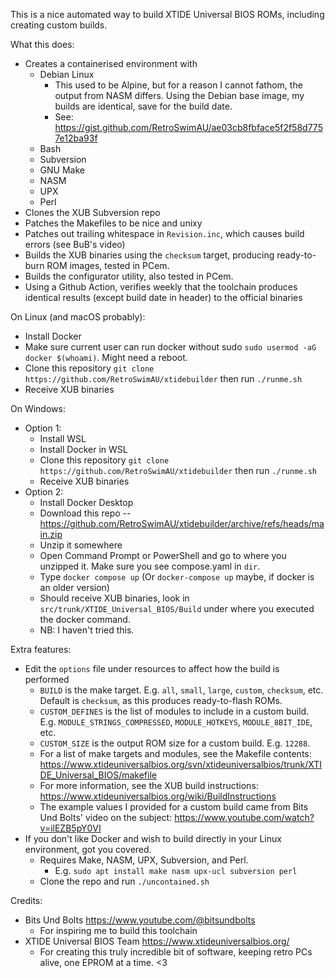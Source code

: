 This is a nice automated way to build XTIDE Universal BIOS ROMs, including creating custom builds.

What this does:
* Creates a containerised environment with
  * Debian Linux
    * This used to be Alpine, but for a reason I cannot fathom, the output from NASM differs. Using the Debian base image, my builds are identical, save for the build date.
    * See: https://gist.github.com/RetroSwimAU/ae03cb8fbface5f2f58d7757e12ba93f      
  * Bash
  * Subversion
  * GNU Make
  * NASM
  * UPX
  * Perl
* Clones the XUB Subversion repo
* Patches the Makefiles to be nice and unixy
* Patches out trailing whitespace in `Revision.inc`, which causes build errors (see BuB's video)
* Builds the XUB binaries using the `checksum` target, producing ready-to-burn ROM images, tested in PCem.
* Builds the configurator utility, also tested in PCem.
* Using a Github Action, verifies weekly that the toolchain produces identical results (except build date in header) to the official binaries

On Linux (and macOS probably):
* Install Docker
* Make sure current user can run docker without sudo `sudo usermod -aG docker $(whoami)`. Might need a reboot.
* Clone this repository `git clone https://github.com/RetroSwimAU/xtidebuilder` then run `./runme.sh`
* Receive XUB binaries

On Windows:
* Option 1:
  * Install WSL
  * Install Docker in WSL
  * Clone this repository `git clone https://github.com/RetroSwimAU/xtidebuilder` then run `./runme.sh`
  * Receive XUB binaries
* Option 2:
  * Install Docker Desktop
  * Download this repo -- https://github.com/RetroSwimAU/xtidebuilder/archive/refs/heads/main.zip
  * Unzip it somewhere
  * Open Command Prompt or PowerShell and go to where you unzipped it. Make sure you see compose.yaml in `dir`.
  * Type `docker compose up` (Or `docker-compose up` maybe, if docker is an older version)
  * Should receive XUB binaries, look in `src/trunk/XTIDE_Universal_BIOS/Build` under where you executed the docker command.
  * NB: I haven't tried this.
 
Extra features:
* Edit the `options` file under resources to affect how the build is performed
  * `BUILD` is the make target. E.g. `all`, `small`, `large`, `custom`, `checksum`, etc. Default is `checksum`, as this produces ready-to-flash ROMs.
  * `CUSTOM_DEFINES` is the list of modules to include in a custom build. E.g. `MODULE_STRINGS_COMPRESSED`,  `MODULE_HOTKEYS`,  `MODULE_8BIT_IDE`, etc.
  * `CUSTOM_SIZE` is the output ROM size for a custom build. E.g. `12288`.
  * For a list of make targets and modules, see the Makefile contents: https://www.xtideuniversalbios.org/svn/xtideuniversalbios/trunk/XTIDE_Universal_BIOS/makefile
  * For more information, see the XUB build instructions: https://www.xtideuniversalbios.org/wiki/BuildInstructions
  * The example values I provided for a custom build came from Bits Und Bolts' video on the subject: https://www.youtube.com/watch?v=ilEZB5pY0VI
* If you don't like Docker and wish to build directly in your Linux environment, got you covered.
  * Requires Make, NASM, UPX, Subversion, and Perl.
    * E.g. `sudo apt install make nasm upx-ucl subversion perl`
  * Clone the repo and run `./uncontained.sh`

Credits:
* Bits Und Bolts https://www.youtube.com/@bitsundbolts
  * For inspiring me to build this toolchain
* XTIDE Universal BIOS Team https://www.xtideuniversalbios.org/
  * For creating this truly incredible bit of software, keeping retro PCs alive, one EPROM at a time. <3
